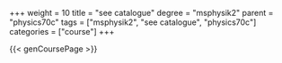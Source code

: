 +++
weight = 10
title = "see catalogue"
degree = "msphysik2"
parent = "physics70c"
tags = ["msphysik2", "see catalogue", "physics70c"]
categories = ["course"]
+++

{{< genCoursePage >}}
